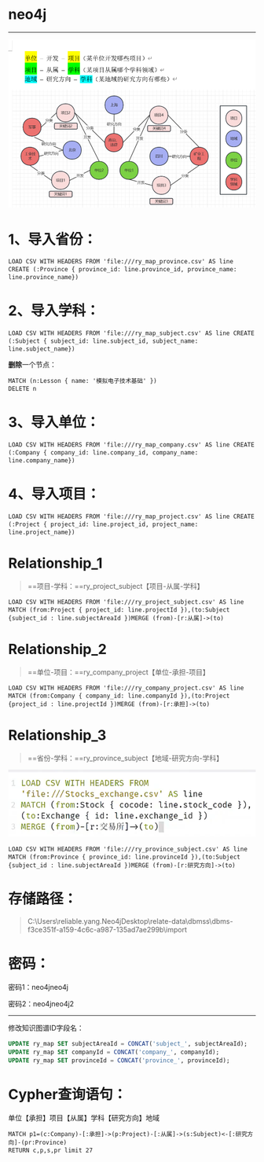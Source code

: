 



# neo4j

---

![image-20230427213320610](https://raw.githubusercontent.com/SAH01/wordpress-img/master/imgs/202304281543870.png)

# 1、导入省份：

```
LOAD CSV WITH HEADERS FROM 'file:///ry_map_province.csv' AS line CREATE (:Province { province_id: line.province_id, province_name: line.province_name})
```

# 2、导入学科：

```
LOAD CSV WITH HEADERS FROM 'file:///ry_map_subject.csv' AS line CREATE (:Subject { subject_id: line.subject_id, subject_name: line.subject_name})
```



**删除**一个节点：

```
MATCH (n:Lesson { name: '模拟电子技术基础' })
DELETE n
```



# 3、导入单位：

```
LOAD CSV WITH HEADERS FROM 'file:///ry_map_company.csv' AS line CREATE (:Company { company_id: line.company_id, company_name: line.company_name})
```



# 4、导入项目：

```
LOAD CSV WITH HEADERS FROM 'file:///ry_map_project.csv' AS line CREATE (:Project { project_id: line.project_id, project_name: line.project_name})
```

# Relationship_1

> ==项目-学科：==ry_project_subject【项目-从属-学科】

```
LOAD CSV WITH HEADERS FROM 'file:///ry_project_subject.csv' AS line MATCH (from:Project { project_id: line.projectId }),(to:Subject {subject_id : line.subjectAreaId })MERGE (from)-[r:从属]->(to)
```

# Relationship_2

> ==单位-项目：==ry_company_project【单位-承担-项目】

```
LOAD CSV WITH HEADERS FROM 'file:///ry_company_project.csv' AS line MATCH (from:Company { company_id: line.companyId }),(to:Project {project_id : line.projectId })MERGE (from)-[r:承担]->(to)
```

# Relationship_3

> ==省份-学科：==ry_province_subject【地域-研究方向-学科】

![image-20230427211125530](https://raw.githubusercontent.com/SAH01/wordpress-img/master/imgs/202304281543874.png)

```
LOAD CSV WITH HEADERS FROM 'file:///ry_province_subject.csv' AS line MATCH (from:Province { province_id: line.provinceId }),(to:Subject {subject_id : line.subjectAreaId })MERGE (from)-[r:研究方向]->(to)
```



# 存储路径：

> C:\Users\reliable.yang\.Neo4jDesktop\relate-data\dbmss\dbms-f3ce351f-a159-4c6c-a987-135ad7ae299b\import

# 密码：

密码1：neo4jneo4j

密码2：neo4jneo4j2



----



修改知识图谱ID字段名：

```sql
UPDATE ry_map SET subjectAreaId = CONCAT('subject_', subjectAreaId);
UPDATE ry_map SET companyId = CONCAT('company_', companyId);
UPDATE ry_map SET provinceId = CONCAT('province_', provinceId);
```

# Cypher查询语句：

单位【承担】项目【从属】学科【研究方向】地域

```Cypher
MATCH p1=(c:Company)-[:承担]->(p:Project)-[:从属]->(s:Subject)<-[:研究方向]-(pr:Province)
RETURN c,p,s,pr limit 27
```

